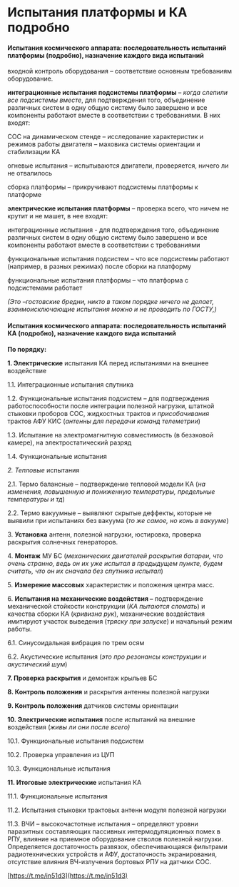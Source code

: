 # Испытания платформы и КА подробно

#### Испытания космического аппарата: последовательность испытаний платформы (подробно), назначение каждого вида испытаний <a href="#ispytaniya-kosmicheskogo-apparata-posledovatelnost-ispytanii-platformy-podrobno-naznachenie-kazhdogo" id="ispytaniya-kosmicheskogo-apparata-posledovatelnost-ispytanii-platformy-podrobno-naznachenie-kazhdogo"></a>

входной контроль оборудования – соответствие основным требованиям оборудование.

**интеграционные испытания подсистемы платформы** – _когда слепили все подсистемы вместе_, для подтверждения того, объединение различных систем в одну общую систему было завершено и все компоненты работают вместе в соответствии с требованиями. В них входят:

СОС на динамическом стенде – исследование характеристик и режимов работы двигателя – маховика системы ориентации и стабилизации КА

огневые испытания – испытываются двигатели, проверяется, ничего ли не отвалилось

сборка платформы – прикручивают подсистемы платформы к платформе

**электрические испытания платформы** – проверка всего, что ничем не крутит и не машет, в нее входят:

интеграционные испытания - для подтверждения того, объединение различных систем в одну общую систему было завершено и все компоненты работают вместе в соответствии с требованиями

функциональные испытания подсистем – что все подсистемы работают (например, в разных режимах) после сборки на платформу

функциональные испытания платформы – что платформа с подсистемами работает

&#x20;_(Это –гостовские бредни, никто в таком порядке ничего не делает, взаимоисключающие испытания можно и не проводить по ГОСТУ,)_

#### Испытания космического аппарата: последовательность испытаний КА (подробно), назначение каждого вида испытаний <a href="#ispytaniya-kosmicheskogo-apparata-posledovatelnost-ispytanii-ka-podrobno-naznachenie-kazhdogo-vida-i" id="ispytaniya-kosmicheskogo-apparata-posledovatelnost-ispytanii-ka-podrobno-naznachenie-kazhdogo-vida-i"></a>

**По порядку:**

**1. Электрические** испытания КА перед испытаниями на внешнее воздействие

1.1. Интеграционные испытания спутника

1.2. Функциональные испытания подсистем – для подтверждения работоспособности после интеграции полезной нагрузки, штатной стыковки проборов СОС, жидкостных трактов и _присобачивания_ трактов АФУ КИС (_антенны для передачи команд телеметрии_)

1.3. Испытание на электромагнитную совместимость (в безэховой камере), на электростатический разряд

1.4. Функциональные испытания

_2. Тепловые_ испытания

2.1. Термо балансные – подтверждение тепловой модели КА (_на изменения, повышенную и пониженную температуры, предельные температуры и тд_)

2.2. Термо вакуумные – выявляют скрытые деффекты, которые не выявили при испытаниях без вакуума (_то же самое, но конь в вакууме_)

3\. **Установка** антенн, полезной нагрузки, юстировка, проверка раскрытия солнечных генераторов.

4\. **Монтаж** МУ БС (_механических двигателей раскрытия батареи, что очень странно, ведь он их уже испытал в предыдущем пункте, будем считать, что он их сначала без спутника испытал_)

5\. **Измерение массовых** характеристик и положения центра масс.

6\. **Испытания на механические воздействия –** подтверждение механической стойкости конструкции (_КА пытаются сломать_) и качества сборки КА (_кривизна рук_), механические воздействия имитируют участок выведения (_тряску при запуске_) и начальный режим работы.

6.1. Синусоидальная вибрация по трем осям

6.2. Акустические испытания (_это про резонансы конструкции и акустический шум_)

**7. Проверка раскрытия** и демонтаж крыльев БС&#x20;

**8. Контроль положения** и раскрытия антенны полезной нагрузки

**9. Контроль положения** датчиков системы ориентации

**10. Электрические испытания** после испытаний на внешние воздействия (_живы ли они после всего)_

10.1. Функциональные испытания подсистем

10.2. Проверка управления из ЦУП

10.3. Функциональные испытания

**11. Итоговые электрические** испытания КА

11.1. Функциональные испытания

11.2. Испытания стыковки трактовых антенн модуля полезной нагрузки

11.3. ВЧИ – высокочастотные испытания – определяют уровни паразитных составляющих пассивных интермодуляционных помех в РПУ, влияние на приемное оборудование стволов полезной нагрузки. Определяется достаточность развязок, обеспечивающаяся фильтрами радиотехнических устройств и АФУ, достаточность экранирования, отсутствие влияния ВЧ-излучения бортовых РПУ на датчики СОС.

[https://t.me/in51d3](https://t.me/in51d3)
